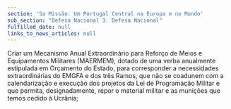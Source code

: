 ```yaml
---
section: '5a Missão: Um Portugal Central na Europa e no Mundo'
sub_section: "Defesa Nacional 3. Defesa Nacional"
fulfilled_date: null
links_to_news_articles: null
---
```


Criar um Mecanismo Anual Extraordinário para Reforço de Meios e Equipamentos Militares (MAERMEM), dotado de uma verba anualmente estipulada em Orçamento do Estado, para corresponder a necessidades extraordinárias do EMGFA e dos três Ramos, que não se coadunem com a calendarização e execução dos projetos da Lei de Programação Militar e que permita, designadamente, repor o material militar e as munições que temos cedido à Ucrânia;